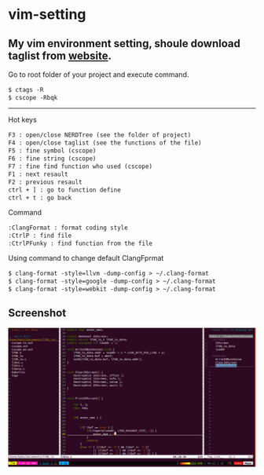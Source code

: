 # vim-setting
My vim environment setting, shoule download taglist from [website](https://sourceforge.net/projects/vim-taglist/files/).
---
Go to root folder of your project and execute command.
```
$ ctags -R
$ cscope -Rbqk
```
---
Hot keys
```
F3 : open/close NERDTree (see the folder of project)
F4 : open/close taglist (see the functions of the file)
F5 : fine symbol (cscope)
F6 : fine string (cscope)
F7 : fine find function who used (cscope)
F1 : next resault
F2 : previous resault
ctrl + ] : go to function define
ctrl + t : go back
```
Command
```
:ClangFormat : format coding style
:CtrlP : find file
:CtrlPFunky : find function from the file
```
Using command to change default ClangFprmat
```
$ clang-format -style=llvm -dump-config > ~/.clang-format
$ clang-format -style=google -dump-config > ~/.clang-format
$ clang-format -style=webkit -dump-config > ~/.clang-format
```
## Screenshot

![Screenshot](./img/pic.png)
